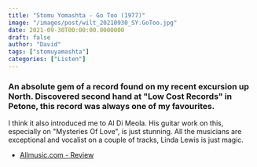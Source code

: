 ```yaml
---
title: "Stomu Yomashta - Go Too (1977)"
image: "/images/post/wilt_20210930_SY.GoToo.jpg"
date: 2021-09-30T00:00:00.0000000
draft: false
author: "David"
tags: ["stomuyamashta"]
categories: ["Listen"]
---
```

### An absolute gem of a record found on my recent excursion up North. Discovered second hand at "Low Cost Records" in Petone, this record was always one of my favourites.   
  
I think it also introduced me to Al Di Meola. His guitar work on this, especially on "Mysteries Of Love", is just stunning. All the musicians are exceptional and vocalist on a couple of tracks, Linda Lewis is just magic.

-  [Allmusic.com - Review](https://www.allmusic.com/album/go-too-mw0000097267)